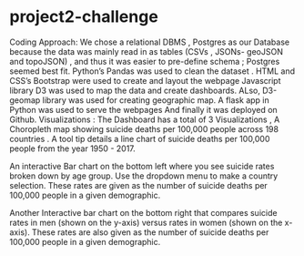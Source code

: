 # project2-challenge

Coding Approach:
We chose a relational DBMS , Postgres as our Database because the data was mainly read in as tables (CSVs , JSONs- geoJSON and topoJSON) , and thus it was easier to pre-define schema ; Postgres seemed best fit.
Python’s Pandas was used to clean the dataset .
HTML and CSS’s Bootstrap were used to create and layout the webpage
Javascript library D3 was used to map the data and create dashboards.
ALso, D3-geomap library was used for creating geographic map.
A flask app in Python was used to serve the webpages
And finally it was deployed on Github.
Visualizations :
The Dashboard has a total of 3 Visualizations ,
A Choropleth map showing suicide deaths per 100,000 people across 198 countries . A tool tip details a line chart of suicide deaths per 100,000 people from the year 1950 - 2017.

An interactive Bar chart on the bottom left where you see suicide rates broken down by age group. Use the dropdown menu to make a country selection. These rates are given as the number of suicide deaths per 100,000 people in a given demographic.

Another Interactive bar chart on the bottom right that compares suicide rates in men (shown on the y-axis) versus rates in women (shown on the x-axis). These rates are also given as the number of suicide deaths per 100,000 people in a given demographic.